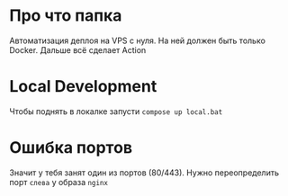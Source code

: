 # Про что папка
Автоматизация деплоя на VPS с нуля. На ней должен быть только Docker. Дальше всё сделает Action

# Local Development
Чтобы поднять в локалке запусти `compose up local.bat`

# Ошибка портов
Значит у тебя занят один из портов (80/443). Нужно переопределить порт `слева` у образа `nginx` 